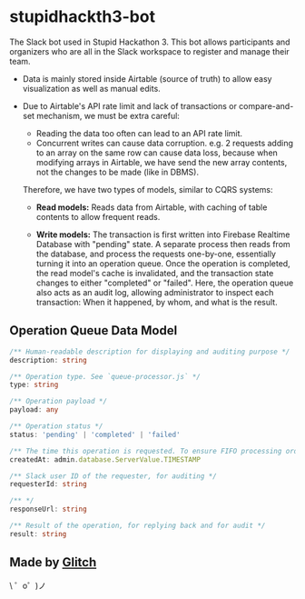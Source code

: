 stupidhackth3-bot
=================

The Slack bot used in Stupid Hackathon 3.
This bot allows participants and organizers who are all in the Slack workspace to register and manage their team.

- Data is mainly stored inside Airtable (source of truth) to allow easy visualization as well as manual edits.

- Due to Airtable's API rate limit and lack of transactions or compare-and-set mechanism, we must be extra careful:

  - Reading the data too often can lead to an API rate limit.
  - Concurrent writes can cause data corruption. e.g. 2 requests adding to an array on the same row can cause data loss,
    because when modifying arrays in Airtable, we have send the new array contents, not the changes to be made (like in DBMS).

  Therefore, we have two types of models, similar to CQRS systems:

  - **Read models:** Reads data from Airtable, with caching of table contents to allow frequent reads.

  - **Write models:** The transaction is first written into Firebase Realtime Database with "pending" state.
    A separate process then reads from the database, and process the requests one-by-one, essentially turning it into an operation queue.
    Once the operation is completed, the read model's cache is invalidated, and the transaction state changes to either "completed" or "failed".
    Here, the operation queue also acts as an audit log, allowing administrator to inspect each transaction:
    When it happened, by whom, and what is the result.

## Operation Queue Data Model

```ts
/** Human-readable description for displaying and auditing purpose */
description: string

/** Operation type. See `queue-processor.js` */
type: string

/** Operation payload */
payload: any

/** Operation status */
status: 'pending' | 'completed' | 'failed'

/** The time this operation is requested. To ensure FIFO processing order. */
createdAt: admin.database.ServerValue.TIMESTAMP

/** Slack user ID of the requester, for auditing */
requesterId: string

/** */
responseUrl: string

/** Result of the operation, for replying back and for audit */
result: string
```

Made by [Glitch](https://glitch.com/)
-------------------

\ ゜o゜)ノ
